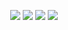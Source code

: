 


<p align="center">
    <a href="https://www.linkedin.com/in/abdulrahman-khaled-1a0595241/" alt="LinkedIn">
        <img src="https://img.shields.io/badge/-LinkedIn-blue?style=flat-square&logo=LinkedIn" /></a>
    <a href="https://www.kaggle.com/abdulrahmankhaled1" alt="Kaggle">
        <img src="https://img.shields.io/badge/-Kaggle-3a424f?flat-square&logo=Kaggle" /></a>
    <a href="https://github.com/Abdulrahmankhaled11" alt="GitHub">
        <img src="https://img.shields.io/badge/-GitHub-38365A?style=flat-square&logo=GitHub&logoColor=white" /></a>
    <a href="https://instagram.com/abdulrahmankhaledd_?igshid=MzMyNGUyNmU2YQ==" alt="Instagram">
        <img src="https://img.shields.io/badge/-Instagram-9C1150?style=flat-square&logo=instagram&logoColor=white" /></a>
</p>
